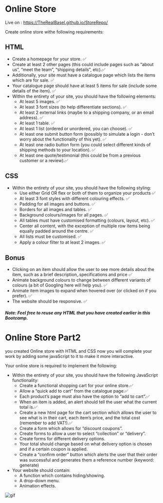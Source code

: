 # Online Store

Live on : https://TheRealBasel.github.io/StoreRepo/

Create online store withe following requirements:
## HTML
- Create a homepage for your store. ✅
- Create at least 2 other pages (this could include pages such as “about us”, “meet the team”, “shipping details”, etc).✅
- Additionally, your site must have a catalogue page which lists the items which are for sale. ✅
- Your catalogue page should have at least 5 items for sale (include some details of the item). ✅
- Within the entirety of your site, you should have the following elements:
    - At least 5 images. ✅
    - At least 3 font sizes (to help differentiate sections). ✅
    - At least 2 external links (maybe to a shipping company, or an email address). ✅
    - At least 1 table. ✅
    - At least 1 list (ordered or unordered, you can choose). ✅
    - At least one submit button form (possibly to simulate a login - don’t worry about the functionality of this yet). ✅
    - At least one radio button form (you could select different kinds of shipping methods to your location). ✅
    - At least one quote/testimonial (this could be from a previous customer or a review).✅


## CSS
- Within the entirety of your site, you should have the following styling:
    - Use either Grid OR flex or both of them to organize your products ✅
    - At least 3 font styles with different colouring effects. ✅
    - Padding for all images and buttons. ✅
    - Borders for all images and tables. ✅
    - Background colours/images for all pages. ✅
    - All tables must have customised formatting (colours, layout, etc). ✅
    - Center all content, with the exception of multiple row items being equally padded around the centre. ✅
    - All lists must be customised.  ✅
    - Apply a colour ﬁlter to at least 2 images. ✅

## Bonus
- Clicking on an item should allow the user to see more details about the item, such as a brief description,.specifications and price ✅
- Animate background colours to change between different variants of colours (a bit of Googling here will help you). ✅
- Animate item images to expand when hovered over (or clicked on if you prefer). ✅
- The website should be responsive. ✅

#### *Note: Feel free to reuse any HTML that you have created earlier in this Bootcamp.*

# Online Store Part2
you created Online store with HTML and CSS now you will complete your work by adding some javaScript to it to make it more interactive.

Your online store is required to implement the following:
* Within the entirety of your site, you should have the following JavaScript functionality:
    * Create a functional shopping cart for your online store.✅
    * Allow a “quick add to cart” from the catalogue page.✅
    * Each product’s page must also have the option to “add to cart”.✅
    * When an item is added, an alert should tell the user what the current total is.✅
    * Create a new html page for the cart section which allows the user to see what is in their cart, each item’s price, and the total cost (remember to add VAT!).✅
    * Create a form which allows for “discount coupons”.
    * Create forms to allow a user to select “collection” or “delivery”.
    * Create forms for different delivery options.
    * Your total should change based on what delivery option is chosen and if a certain coupon is applied.
    * Create a “conﬁrm order” button which alerts the user that their order was successful and generates them a reference number (keyword: generate)
 * Your website should contain:
   * A function which contains hiding/showing.
   * A drop-down menu.
   * Animation effects.

![gif](https://c.tenor.com/Q0Fda6ZNcj4AAAAC/minions-scream.gif)


